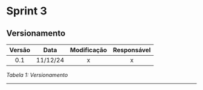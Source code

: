 # Sprint 3

## Versionamento

| **Versão** | **Data** | **Modificação** | **Responsável** |
| :-: | :-: | :-: | :-: |
| 0.1 | 11/12/24 | x | x |

*Tabela 1: Versionamento*

---
